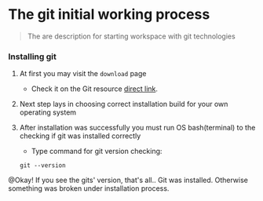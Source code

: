 # The git initial working process

> The are description for starting workspace with git technologies

### Installing git

1. At first you may visit the `download` page

   - Check it on the Git resource [direct link](https://git-scm.com/downloads).

2. Next step lays in choosing correct installation build for your own operating system

3. After installation was successfully you must run OS bash(terminal) to the checking if git was installed correctly

   - Type command for git version checking:
	```
	git --version
	```
	
@Okay! If you see the gits' version, that's all.. Git was installed. Otherwise something was broken under installation process.